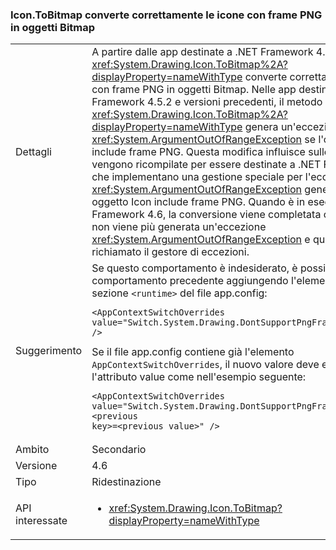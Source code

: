 ### <a name="icontobitmap-successfully-converts-icons-with-png-frames-into-bitmap-objects"></a>Icon.ToBitmap converte correttamente le icone con frame PNG in oggetti Bitmap

|   |   |
|---|---|
|Dettagli|A partire dalle app destinate a .NET Framework 4.6, il metodo <xref:System.Drawing.Icon.ToBitmap%2A?displayProperty=nameWithType> converte correttamente le icone con frame PNG in oggetti Bitmap. Nelle app destinate a .NET Framework 4.5.2 e versioni precedenti, il metodo <xref:System.Drawing.Icon.ToBitmap%2A?displayProperty=nameWithType> genera un'eccezione <xref:System.ArgumentOutOfRangeException> se l'oggetto Icon include frame PNG. Questa modifica influisce sulle app che vengono ricompilate per essere destinate a .NET Framework 4.6 e che implementano una gestione speciale per l'eccezione <xref:System.ArgumentOutOfRangeException> generata quando un oggetto Icon include frame PNG. Quando è in esecuzione su .NET Framework 4.6, la conversione viene completata correttamente, non viene più generata un'eccezione <xref:System.ArgumentOutOfRangeException> e quindi non viene più richiamato il gestore di eccezioni.|
|Suggerimento|Se questo comportamento è indesiderato, è possibile conservare il comportamento precedente aggiungendo l'elemento seguente alla sezione <code>&lt;runtime&gt;</code> del file app.config:<pre><code class="language-xml">&lt;AppContextSwitchOverrides&#13;&#10;value=&quot;Switch.System.Drawing.DontSupportPngFramesInIcons=true&quot; /&gt;&#13;&#10;</code></pre>Se il file app.config contiene già l'elemento <code>AppContextSwitchOverrides</code>, il nuovo valore deve essere unito con l'attributo value come nell'esempio seguente:<pre><code class="language-xml">&lt;AppContextSwitchOverrides&#13;&#10;value=&quot;Switch.System.Drawing.DontSupportPngFramesInIcons=true;&lt;previous key&gt;=&lt;previous value&gt;&quot; /&gt;&#13;&#10;</code></pre>|
|Ambito|Secondario|
|Versione|4.6|
|Tipo|Ridestinazione|
|API interessate|<ul><li><xref:System.Drawing.Icon.ToBitmap?displayProperty=nameWithType></li></ul>|

